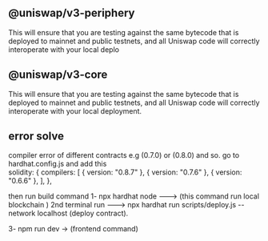 
## @uniswap/v3-periphery
This will ensure that you are testing against the same bytecode that is deployed to mainnet and public testnets, and all Uniswap code will correctly interoperate with your local deplo

## @uniswap/v3-core
This will ensure that you are testing against the same bytecode that is deployed to mainnet and public testnets, and all Uniswap code will correctly interoperate with your local deployment.


## error solve
compiler error of different contracts e.g (0.7.0) or (0.8.0) and so. go to hardhat.config.js and add this   
solidity: {
    compilers: [
      { version: "0.8.7" },
      { version: "0.7.6" },
      { version: "0.6.6" },
    ],
  },

  then run build command 
  1- npx hardhat node ---> (this command run local blockchain ) 
  2nd terminal run --->  npx hardhat run scripts/deploy.js --network localhost  (deploy contract).

  3- npm run dev -> (frontend command)